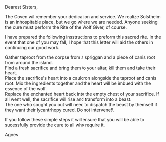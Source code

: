 Dearest Sisters,

The Coven wil remember your dedication and service. We realize Solstheim is an inhospitable place, but we go where we are needed. Anyone seeking the cure must perform the Rite of the Wolf Giver, of course.

I have prepared the following insstructions to preform this sacred rite. In the event that one of you may fall, I hope that this letter will aid the others in continuing our good work.

Gather taproot from the corpse from a spriggan and a piece of canis root from around the island.\
Find a fresh sacrifice and bring them to your altar, kill them and take their heart.\
Place the sacrifice's heart into a cauldron alongside the taproot and canis root. Mix the ingredients together and the heart will be imbued with the essence of the wolf.\
Replace the enchanted heart back into the empty chest of your sacrifice. If all went well, the sacrifice will rise and transform into a beast.\
The one who sought you out will need to dispatch the beast by themself if they want their lycantrhopy cured. Do not intervene!\

If you follow these simple steps it will ensure that you will be able to sucessfully provide the cure to all who require it.

Agnes
